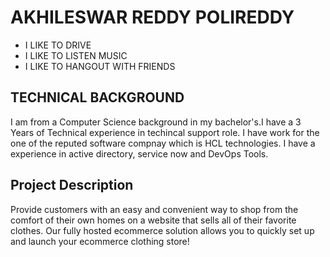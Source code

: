 # AKHILESWAR REDDY POLIREDDY
- I LIKE TO DRIVE 
- I LIKE TO LISTEN MUSIC 
- I LIKE TO HANGOUT WITH FRIENDS

## TECHNICAL BACKGROUND
I am from a Computer Science background in my bachelor's.I have a 3 Years of Technical experience in techincal support role. I have work for the one of the reputed software compnay which is HCL technologies.
I have a experience in active directory, service now and DevOps Tools. 

## Project Description
Provide customers with an easy and convenient way to shop from the comfort of their own homes on a website that sells all of their favorite clothes. Our fully hosted ecommerce solution allows you to quickly set up and launch your ecommerce clothing store!


